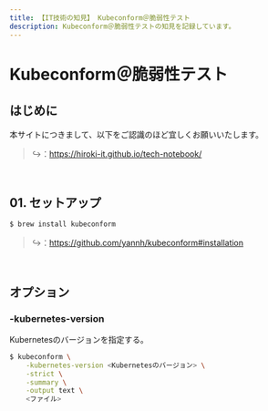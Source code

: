 ```yaml
---
title: 【IT技術の知見】 Kubeconform＠脆弱性テスト
description: Kubeconform＠脆弱性テストの知見を記録しています。
---
```


# Kubeconform＠脆弱性テスト

## はじめに

本サイトにつきまして、以下をご認識のほど宜しくお願いいたします。

> ↪️：https://hiroki-it.github.io/tech-notebook/

<br>

## 01. セットアップ

```bash
$ brew install kubeconform
```

> ↪️：https://github.com/yannh/kubeconform#installation

<br>

## オプション

### -kubernetes-version

Kubernetesのバージョンを指定する。

```bash
$ kubeconform \
    -kubernetes-version <Kubernetesのバージョン> \
    -strict \
    -summary \
    -output text \
    <ファイル>
```

<br>
